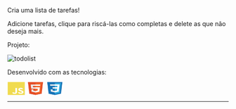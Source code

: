 Cria uma lista de tarefas!

Adicione tarefas, clique para riscá-las como completas e delete as que não deseja mais.

Projeto: 

![todolist](https://user-images.githubusercontent.com/95764446/162651629-a5a77647-0368-4430-bcbc-5302f56524e1.gif)
 
 Desenvolvido com as tecnologias:

  <img align="center" alt="Javascript" height="30" width="40" src="https://raw.githubusercontent.com/devicons/devicon/master/icons/javascript/javascript-plain.svg"> <img align="center" alt="HTML" height="30" width="40" src="https://raw.githubusercontent.com/devicons/devicon/master/icons/html5/html5-original.svg"> <img align="center" alt="CSS" height="30" width="40" src="https://raw.githubusercontent.com/devicons/devicon/master/icons/css3/css3-original.svg">
  
  <hr>
  
